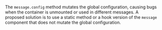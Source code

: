 The `message.config` method mutates the global configuration, causing bugs when the container is unmounted or used in different messages. A proposed solution is to use a static method or a hook version of the `message` component that does not mutate the global configuration.
